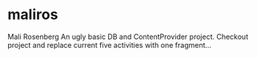 # maliros
Mali Rosenberg
An ugly basic DB and ContentProvider project.
Checkout project and replace current five activities with one fragment...
